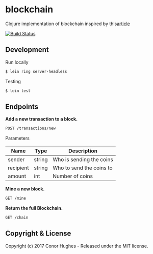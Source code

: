 # blockchain
Clojure implementation of blockchain inspired by this[article](https://hackernoon.com/learn-blockchains-by-building-one-117428612f46)

[![Build Status](https://travis-ci.org/ThatGuyHughesy/blockchain.svg?branch=master)](https://travis-ci.org/ThatGuyHughesy/blockchain)

## Development

Run locally
```sh
$ lein ring server-headless
```

Testing
```sh
$ lein test
```

## Endpoints

**Add a new transaction to a block.**

```sh
POST /transactions/new
```

Parameters

| Name          | Type          | Description
| ------------- | ------------- |------------------------- |
| sender        | string        | Who is sending the coins |
| recipient     | string        | Who to send the coins to |
| amount        | int           | Number of coins          |

**Mine a new block.**

```sh
GET /mine
```

**Return the full Blockchain.**

```sh
GET /chain
```

## Copyright & License

Copyright (c) 2017 Conor Hughes - Released under the MIT license.